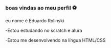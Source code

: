 ### boas vindas ao meu perfil ⚽️ 

 eu nome é Eduardo Rolinski

-Estou estudando no scratch e alura

-Estou me desenvolvendo na língua HTML/CSS

